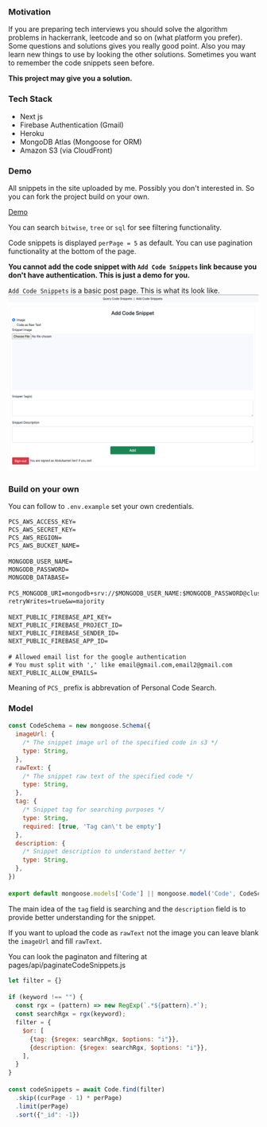 ### Motivation

If you are preparing tech interviews you should solve the algorithm problems in 
hackerrank, leetcode and so on (what platform you prefer). Some questions and solutions 
gives you really good point. Also you may learn new things to use by looking the other 
solutions. Sometimes you want to remember the code snippets seen before. 

**This project may give you a solution.**

### Tech Stack

- Next js
- Firebase Authentication (Gmail)
- Heroku
- MongoDB Atlas (Mongoose for ORM)
- Amazon S3 (via CloudFront)

### Demo

All snippets in the site uploaded by me. Possibly you don't interested in.
So you can fork the project build on your own.

[Demo](https://personal-code-search.herokuapp.com)

You can search `bitwise`, `tree` or `sql` for see filtering functionality.

Code snippets is displayed `perPage = 5` as default. 
You can use pagination functionality at the bottom of the page.

**You cannot add the code snippet with `Add Code Snippets` link because 
you don't have authentication. This is just a demo for you.** 

`Add Code Snippets` is a basic post page. This is what its look like.
![](images/addCodeSnippet.png)

### Build on your own

You can follow to `.env.example` set your own credentials.

``` 
PCS_AWS_ACCESS_KEY=
PCS_AWS_SECRET_KEY=
PCS_AWS_REGION=
PCS_AWS_BUCKET_NAME=

MONGODB_USER_NAME=
MONGODB_PASSWORD=
MONGODB_DATABASE=

PCS_MONGODB_URI=mongodb+srv://$MONGODB_USER_NAME:$MONGODB_PASSWORD@cluster0.jew2r.mongodb.net/$MONGODB_DATABASE?retryWrites=true&w=majority

NEXT_PUBLIC_FIREBASE_API_KEY=
NEXT_PUBLIC_FIREBASE_PROJECT_ID=
NEXT_PUBLIC_FIREBASE_SENDER_ID=
NEXT_PUBLIC_FIREBASE_APP_ID=

# Allowed email list for the google authentication
# You must split with ',' like email@gmail.com,email2@gmail.com
NEXT_PUBLIC_ALLOW_EMAILS=
```

Meaning of `PCS_` prefix is abbrevation of Personal Code Search.

### Model

```javascript
const CodeSchema = new mongoose.Schema({
  imageUrl: {
    /* The snippet image url of the specified code in s3 */
    type: String,
  },
  rawText: {
    /* The snippet raw text of the specified code */
    type: String,
  },
  tag: {
    /* Snippet tag for searching purposes */
    type: String,
    required: [true, 'Tag can\'t be empty']
  },
  description: {
    /* Snippet description to understand better */
    type: String,
  },
})

export default mongoose.models['Code'] || mongoose.model('Code', CodeSchema);
```

The main idea of 
the `tag` field is searching and 
the `description` field is to provide better understanding 
for the snippet.

If you want to upload the code as `rawText` not the image you can leave blank the
`imageUrl` and fill `rawText`.

You can look the paginaton and filtering at pages/api/paginateCodeSnippets.js

``` javascript
let filter = {}

if (keyword !== "") {
  const rgx = (pattern) => new RegExp(`.*${pattern}.*`);
  const searchRgx = rgx(keyword);
  filter = {
    $or: [
      {tag: {$regex: searchRgx, $options: "i"}},
      {description: {$regex: searchRgx, $options: "i"}},
    ],
  }
}

const codeSnippets = await Code.find(filter)
  .skip((curPage - 1) * perPage)
  .limit(perPage)
  .sort({"_id": -1})
```

